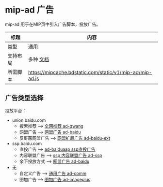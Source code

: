 # mip-ad 广告

mip-ad 用于在MIP页中引入广告脚本，投放广告。 

标题|内容
----|----
类型|通用
支持布局|多种 [文档](https://www.mipengine.org/doc/3-widget/11-widget-layout.html)
所需脚本|https://mipcache.bdstatic.com/static/v1/mip-ad/mip-ad.js

## 广告类型选择

投放平台：
- union.baidu.com  
    - 搜索推荐 --> [全网推荐 ad-qwang](//www.mipengine.org/examples/mip-ad/mip-ad-qwang.html)
    - 网盟广告 --> [网盟广告 ad-baidu](//www.mipengine.org/examples/mip-ad/mip-ad-baidu.html)
    - 反屏蔽网盟广告 --> [网盟扩展广告 ad-baidu-ext](//www.mipengine.org/examples/mip-ad/mip-baidu-wm-ext.html)
- ssp.baidu.com  
    - 直投广告 --> [ad-baiduaap ssp直投广告](//www.mipengine.org/examples/mip-ad/mip-ad-baidussp.html)
    - 内容联盟广告 --> [ssp 内容联盟广告 ad-ssp](//www.mipengine.org/examples/mip-ad/mip-ad-ssp.html)
    - 余下投放方式 --> [网盟广告 ad-baidu](//www.mipengine.org/examples/mip-ad/mip-ad-baidu.html)
- 无  
    - 自定义广告 --> [通用广告 ad-comm](//www.mipengine.org/examples/mip-ad/mip-ad-comm.html)
    - 图加广告 --> [图加广告 ad-imageplus](//www.mipengine.org/examples/mip-ad/mip-ad-imageplus.html)

